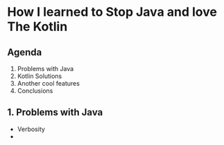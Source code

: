 # How I learned to Stop Java and love The Kotlin

## Agenda

1. Problems with Java
2. Kotlin Solutions
3. Another cool features
4. Conclusions


## 1. Problems with Java

* Verbosity
* ​